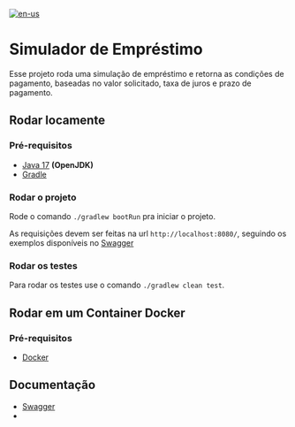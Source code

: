 [![en-us](https://img.shields.io/badge/lang-en--us-red.svg)](https://github.com/yasmindias/loan-simulator/blob/master/README.en.md)

# Simulador de Empréstimo #
Esse projeto roda uma simulação de empréstimo e retorna as condições de pagamento, baseadas no valor solicitado, taxa de juros e prazo de pagamento.

## Rodar locamente
### Pré-requisitos
- [Java 17](https://jdk.java.net/archive/) **(OpenJDK)**
- [Gradle](https://gradle.org/install/)

### Rodar o projeto
Rode o comando ```./gradlew bootRun``` pra iniciar o projeto.

As requisições devem ser feitas na url ``http://localhost:8080/``, seguindo os exemplos disponíveis no [Swagger](http://localhost:8080/swagger-ui/index.html)

### Rodar os testes
Para rodar os testes use o comando ```./gradlew clean test```.

## Rodar em um Container Docker
### Pré-requisitos
- [Docker](https://www.docker.com/products/docker-desktop/)



## Documentação
- [Swagger](http://localhost:3000/swagger-ui/index.html)
- 

